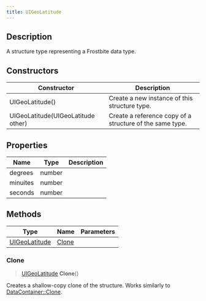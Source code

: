 ```yaml
---
title: UIGeoLatitude
---
```

## Description

A structure type representing a Frostbite data type.

## Constructors

| Constructor                        | Description                                              |
| ---------------------------------- | -------------------------------------------------------- |
| UIGeoLatitude()                    | Create a new instance of this structure type.            |
| UIGeoLatitude(UIGeoLatitude other) | Create a reference copy of a structure of the same type. |

## Properties

| Name     | Type   | Description |
| -------- | ------ | ----------- |
| degrees  | number |             |
| minuites | number |             |
| seconds  | number |             |

## Methods

| Type                           | Name            | Parameters |
| ------------------------------ | --------------- | ---------- |
| [UIGeoLatitude](/vext/ref/fb/uigeolatitude/) | [Clone](#clone) |            |

### Clone

> [UIGeoLatitude](/vext/ref/fb/uigeolatitude/) **Clone**()

Creates a shallow-copy clone of the structure. Works similarly to [DataContainer::Clone](/vext/ref/shared/class/datacontainer#clone).
